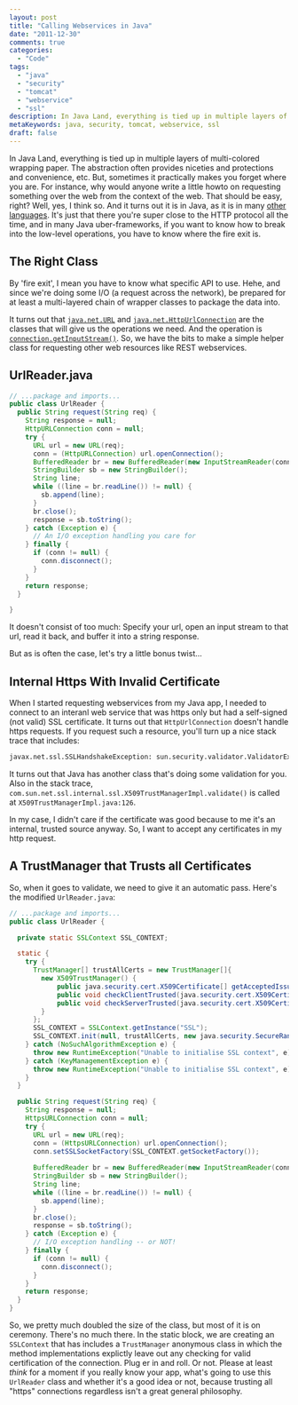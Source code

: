 ```yaml
---
layout: post
title: "Calling Webservices in Java"
date: "2011-12-30"
comments: true
categories:
  - "Code"
tags:
  - "java"
  - "security"
  - "tomcat"
  - "webservice"
  - "ssl"
description: In Java Land, everything is tied up in multiple layers of multi-colored wrapping paper.  The abstraction often provides niceties and protections and conveni
metaKeywords: java, security, tomcat, webservice, ssl
draft: false
---
```


In Java Land, everything is tied up in multiple layers of multi-colored wrapping paper.  The abstraction often provides niceties and protections and convenience, etc.  But, sometimes it practically makes you forget where you are.  For instance, why would anyone write a little howto on requesting something over the web from the context of the web.  That should be easy, right?  Well, yes, I think so.  And it turns out it is in Java, as it is in many <a href="http://developer.marklogic.com/pubs/5.0/apidocs/Ext-2.html">other languages</a>.  It's just that there you're super close to the HTTP protocol all the time, and in many Java uber-frameworks, if you want to know how to break into the low-level operations, you have to know where the fire exit is.

<!--more-->

The Right Class
---------------

By 'fire exit', I mean you have to know what specific API to use.  Hehe, and since we're doing some I/O (a request across the network), be prepared for at least a multi-layered chain of wrapper classes to package the data into.

It turns out that [`java.net.URL`](http://docs.oracle.com/javase/6/docs/api/java/net/URL.html) and [`java.net.HttpUrlConnection`](http://docs.oracle.com/javase/1.5.0/docs/api/java/net/HttpURLConnection.html) are the classes that will give us the operations we need.  And the operation is [`connection.getInputStream()`](http://docs.oracle.com/javase/1.5.0/docs/api/java/net/URLConnection.html#getInputStream()).  So, we have the bits to make a simple helper class for requesting other web resources like REST webservices.

UrlReader.java
--------------

```java
// ...package and imports...
public class UrlReader {
  public String request(String req) {
    String response = null;
    HttpURLConnection conn = null;
    try {
      URL url = new URL(req);
      conn = (HttpURLConnection) url.openConnection();
      BufferedReader br = new BufferedReader(new InputStreamReader(conn.getInputStream()));
      StringBuilder sb = new StringBuilder();
      String line;
      while ((line = br.readLine()) != null) {
        sb.append(line);
      }
      br.close();
      response = sb.toString();
    } catch (Exception e) {
      // An I/O exception handling you care for
    } finally {
      if (conn != null) {
        conn.disconnect();
      }
    }
    return response;
  }

}
```

It doesn't consist of too much:  Specify your url, open an input stream to that url, read it back, and buffer it into a string response.

But as is often the case, let's try a little bonus twist...

Internal Https With Invalid Certificate
---------------------------------------

When I started requesting webservices from my Java app, I needed to connect to an interanl web service that was https only but had a self-signed (not valid) SSL certificate.  It turns out that `HttpUrlConnection` doesn't handle https requests.  If you request such a resource, you'll turn up a nice stack trace that includes:

```bash
javax.net.ssl.SSLHandshakeException: sun.security.validator.ValidatorException: PKIX path building failed: sun.security.provider.certpath.SunCertPathBuilderException: unable to find valid certification path to requested target
```

It turns out that Java has another class that's doing some validation for you.  Also in the stack trace, `com.sun.net.ssl.internal.ssl.X509TrustManagerImpl.validate()` is called at `X509TrustManagerImpl.java:126`.  

In my case, I didn't care if the certificate was good because to me it's an internal, trusted source anyway.  So, I want to accept any certificates in my http request.

A TrustManager that Trusts all Certificates
-------------------------------------------

So, when it goes to validate, we need to give it an automatic pass.  Here's the modified `UrlReader.java`:

```java
// ...package and imports...    
public class UrlReader {

  private static SSLContext SSL_CONTEXT;

  static {
    try {
      TrustManager[] trustAllCerts = new TrustManager[]{
        new X509TrustManager() {
            public java.security.cert.X509Certificate[] getAcceptedIssuers() {return null;}
            public void checkClientTrusted(java.security.cert.X509Certificate[] certs, String authType){}
            public void checkServerTrusted(java.security.cert.X509Certificate[] certs, String authType){}
        }
      };
      SSL_CONTEXT = SSLContext.getInstance("SSL");
      SSL_CONTEXT.init(null, trustAllCerts, new java.security.SecureRandom());
    } catch (NoSuchAlgorithmException e) {
      throw new RuntimeException("Unable to initialise SSL context", e);
    } catch (KeyManagementException e) {
      throw new RuntimeException("Unable to initialise SSL context", e);
    }
  }

  public String request(String req) {
    String response = null;
    HttpsURLConnection conn = null;
    try {
      URL url = new URL(req);
      conn = (HttpsURLConnection) url.openConnection();
      conn.setSSLSocketFactory(SSL_CONTEXT.getSocketFactory());
      
      BufferedReader br = new BufferedReader(new InputStreamReader(conn.getInputStream()));
      StringBuilder sb = new StringBuilder();
      String line;
      while ((line = br.readLine()) != null) {
        sb.append(line);
      }
      br.close();
      response = sb.toString();
    } catch (Exception e) {
      // I/O exception handling -- or NOT!
    } finally {
      if (conn != null) {
        conn.disconnect();
      }
    }
    return response;
  }
}
```

So, we pretty much doubled the size of the class, but most of it is on ceremony.  There's no much there.  In the static block, we are creating an `SSLContext` that has includes a `TrustManager` anonymous class in which the method implementations explictly leave out any checking for valid certification of the connection.  Plug er in and roll.  Or not.  Please at least *think* for a moment if you really know your app, what's going to use this `UrlReader` class and whether it's a good idea or not, because trusting all "https" connections regardless isn't a great general philosophy.

  
